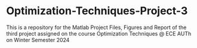 # Optimization-Techniques-Project-3
This is a repository for the Matlab Project Files, Figures and Report of the third project assigned on the course Optimization Techniques @ ECE AUTh on Winter Semester 2024

